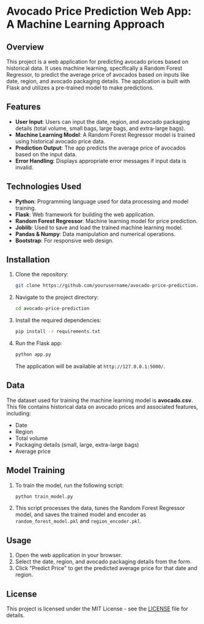 # Avocado Price Prediction Web App: A Machine Learning Approach

## Overview
This project is a web application for predicting avocado prices based on historical data. It uses machine learning, specifically a Random Forest Regressor, to predict the average price of avocados based on inputs like date, region, and avocado packaging details. The application is built with Flask and utilizes a pre-trained model to make predictions.

## Features
- **User Input**: Users can input the date, region, and avocado packaging details (total volume, small bags, large bags, and extra-large bags).
- **Machine Learning Model**: A Random Forest Regressor model is trained using historical avocado price data.
- **Prediction Output**: The app predicts the average price of avocados based on the input data.
- **Error Handling**: Displays appropriate error messages if input data is invalid.

## Technologies Used
- **Python**: Programming language used for data processing and model training.
- **Flask**: Web framework for building the web application.
- **Random Forest Regressor**: Machine learning model for price prediction.
- **Joblib**: Used to save and load the trained machine learning model.
- **Pandas & Numpy**: Data manipulation and numerical operations.
- **Bootstrap**: For responsive web design.

## Installation

1. Clone the repository:
   ```bash
   git clone https://github.com/yourusername/avocado-price-prediction.git
   ```

2. Navigate to the project directory:
   ```bash
   cd avocado-price-prediction
   ```

3. Install the required dependencies:
   ```bash
   pip install -r requirements.txt
   ```

4. Run the Flask app:
   ```bash
   python app.py
   ```

   The application will be available at `http://127.0.0.1:5000/`.

## Data

The dataset used for training the machine learning model is **avocado.csv**. This file contains historical data on avocado prices and associated features, including:
- Date
- Region
- Total volume
- Packaging details (small, large, extra-large bags)
- Average price

## Model Training

1. To train the model, run the following script:
   ```bash
   python train_model.py
   ```

2. This script processes the data, tunes the Random Forest Regressor model, and saves the trained model and encoder as `random_forest_model.pkl` and `region_encoder.pkl`.

## Usage

1. Open the web application in your browser.
2. Select the date, region, and avocado packaging details from the form.
3. Click "Predict Price" to get the predicted average price for that date and region.

## License

This project is licensed under the MIT License - see the [LICENSE](LICENSE) file for details.
